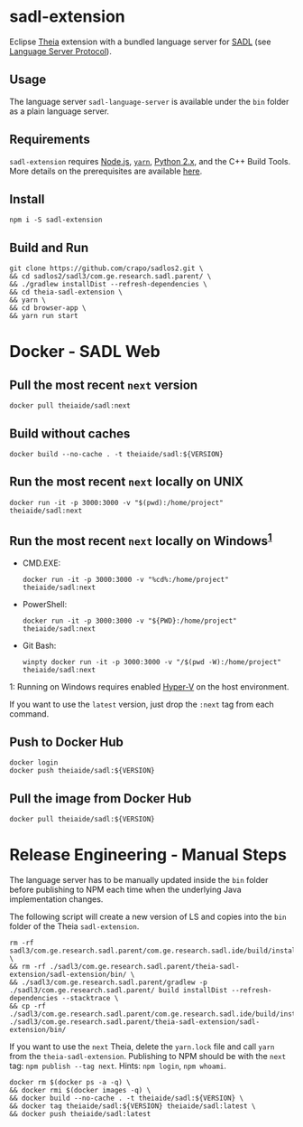 # sadl-extension

Eclipse [Theia](https://github.com/theia-ide/theia) extension with a bundled language server for [SADL](http://sadl.sourceforge.net) (see [Language Server Protocol](https://github.com/Microsoft/language-server-protocol)).

## Usage

The language server `sadl-language-server` is available under the `bin` folder as a plain language server.

## Requirements

`sadl-extension` requires [Node.js](https://nodejs.org/), [`yarn`](https://yarnpkg.com), [Python 2.x](https://www.python.org/downloads/release/python-2715/), and the C++ Build Tools. More details on the prerequisites are available [here](https://github.com/theia-ide/theia/blob/master/doc/Developing.md#prerequisites).

## Install

    npm i -S sadl-extension

## Build and Run

    git clone https://github.com/crapo/sadlos2.git \
    && cd sadlos2/sadl3/com.ge.research.sadl.parent/ \
    && ./gradlew installDist --refresh-dependencies \
    && cd theia-sadl-extension \
    && yarn \
    && cd browser-app \
    && yarn run start

# Docker - SADL Web

## Pull the most recent `next` version

```
docker pull theiaide/sadl:next
```

## Build without caches

```
docker build --no-cache . -t theiaide/sadl:${VERSION}
```

## Run the most recent `next` locally on UNIX

```
docker run -it -p 3000:3000 -v "$(pwd):/home/project" theiaide/sadl:next
```

## Run the most recent `next` locally on Windows<sup>[1](#foot-note-1)</sup>

- CMD.EXE:
   ```
   docker run -it -p 3000:3000 -v "%cd%:/home/project" theiaide/sadl:next
   ```

 - PowerShell:
   ```
   docker run -it -p 3000:3000 -v "${PWD}:/home/project" theiaide/sadl:next
   ```

 - Git Bash:
   ```
   winpty docker run -it -p 3000:3000 -v "/$(pwd -W):/home/project" theiaide/sadl:next
   ```

<a name="foot-note-1">1</a>: Running on Windows requires enabled [Hyper-V](https://en.wikipedia.org/wiki/Hyper-V) on the host environment.

If you want to use the `latest` version, just drop the `:next` tag from each command.

## Push to Docker Hub

```
docker login
docker push theiaide/sadl:${VERSION}
```

## Pull the image from Docker Hub

```
docker pull theiaide/sadl:${VERSION}
```

# Release Engineering - Manual Steps

The language server has to be manually updated inside the `bin` folder before publishing to NPM each time when the underlying Java implementation changes.

The following script will create a new version of LS and copies into the `bin` folder of the Theia `sadl-extension`. 

```
rm -rf sadl3/com.ge.research.sadl.parent/com.ge.research.sadl.ide/build/install/ \
&& rm -rf ./sadl3/com.ge.research.sadl.parent/theia-sadl-extension/sadl-extension/bin/ \
&& ./sadl3/com.ge.research.sadl.parent/gradlew -p ./sadl3/com.ge.research.sadl.parent/ build installDist --refresh-dependencies --stacktrace \
&& cp -rf ./sadl3/com.ge.research.sadl.parent/com.ge.research.sadl.ide/build/install/ ./sadl3/com.ge.research.sadl.parent/theia-sadl-extension/sadl-extension/bin/
```

If you want to use the `next` Theia, delete the `yarn.lock` file and call `yarn` from the `theia-sadl-extension`.
Publishing to NPM should be with the `next` tag: `npm publish --tag next`. Hints: `npm login`, `npm whoami`.

```
docker rm $(docker ps -a -q) \
&& docker rmi $(docker images -q) \
&& docker build --no-cache . -t theiaide/sadl:${VERSION} \
&& docker tag theiaide/sadl:${VERSION} theiaide/sadl:latest \
&& docker push theiaide/sadl:latest
```
